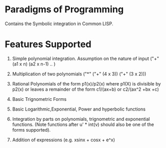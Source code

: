 Paradigms of Programming
===================
Contains the Symbolic integration in Common LISP.

Features Supported
===================

1) Simple polynomial integration. Assumption on the nature of input ("+" (a1 x n) (a2 x n-1) .. )

2) Multiplication of two polynomials ("*" ("+" (4 x 3)) ("+" (3 x 2)))

3) Rational Polynomials of the form p1(x)/p2(x) where p1(X) is divisible by p2(x) or leaves a remainder of the form c1/(ax+b) or c2/(ax^2 +bx +c)

4) Basic Trignometric Forms

5) Basic Logarithmic,Exponential, Power and hyperbolic functions

6) Integration by parts on polynomials, trignometric and exponential functions. (Note functions after u' * int(v) should also be one of the forms supported).

7) Addition of expressions (e.g. xsinx + cosx + e^x)

